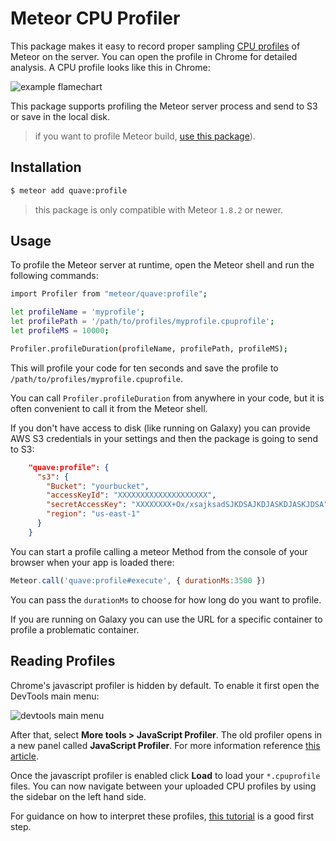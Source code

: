 # Meteor CPU Profiler

This package makes it easy to record proper sampling [CPU profiles](https://github.com/node-inspector/v8-profiler) of Meteor on the server. You can open the profile in Chrome for detailed analysis. A CPU profile looks like this in Chrome:

![example flamechart](https://user-images.githubusercontent.com/247408/60747657-a0bae300-9f3b-11e9-8dc3-b615a2611aca.png)

This package supports profiling the Meteor server process and send to S3 or save in the local disk.

> if you want to profile Meteor build, [use this package](https://github.com/qualialabs/profile)).

## Installation

```sh
$ meteor add quave:profile
```

> this package is only compatible with Meteor `1.8.2` or newer.

## Usage

To profile the Meteor server at runtime, open the Meteor shell and run the following commands:

```sh
import Profiler from "meteor/quave:profile";

let profileName = 'myprofile';
let profilePath = '/path/to/profiles/myprofile.cpuprofile';
let profileMS = 10000;

Profiler.profileDuration(profileName, profilePath, profileMS);
```

This will profile your code for ten seconds and save the profile to `/path/to/profiles/myprofile.cpuprofile`.

You can call `Profiler.profileDuration` from anywhere in your code, but it is often convenient to call it from the Meteor shell.

If you don't have access to disk (like running on Galaxy) you can provide AWS S3 credentials in your settings and then the package is going to send to S3:
```json
    "quave:profile": {
      "s3": {
        "Bucket": "yourbucket",
        "accessKeyId": "XXXXXXXXXXXXXXXXXXXX",
        "secretAccessKey": "XXXXXXXX+Ox/xsajksadSJKDSAJKDJASKDJASKJDSA",
        "region": "us-east-1"
      }
    }
```

You can start a profile calling a meteor Method from the console of your browser when your app is loaded there:
```js
Meteor.call('quave:profile#execute', { durationMs:3500 })
```
You can pass the `durationMs` to choose for how long do you want to profile.

If you are running on Galaxy you can use the URL for a specific container to profile a problematic container.

## Reading Profiles

Chrome's javascript profiler is hidden by default. To enable it first open the DevTools main menu:

![devtools main menu](https://developers.google.com/web/tools/chrome-devtools/images/main-menu.svg)

After that, select **More tools > JavaScript Profiler**. The old profiler opens in a new panel called **JavaScript Profiler**. For more information reference [this article](https://developers.google.com/web/updates/2016/12/devtools-javascript-cpu-profile-migration#old).

Once the javascript profiler is enabled click **Load** to load your `*.cpuprofile` files. You can now navigate between your uploaded CPU profiles by using the sidebar on the left hand side.

For guidance on how to interpret these profiles, [this tutorial](https://developers.google.com/web/tools/chrome-devtools/rendering-tools/js-execution) is a good first step.

